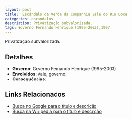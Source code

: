 ```yaml
---
layout: post
title:  Escândalo da Venda da Companhia Vale do Rio Doce
categories: escandalos
description: Privatização subvalorizada.
tags: Governo Fernando Henrique (1995-2003),1997
---
```


Privatização subvalorizada.

## Detalhes
- **Governo**: Governo Fernando Henrique (1995-2003)
- **Envolvidos**: Vale, governo.
- **Consequências**: 

## Links Relacionados
- [Busca no Google para o título e descrição](https://www.google.com/search?q=Esc%C3%A2ndalo%20da%20Venda%20da%20Companhia%20Vale%20do%20Rio%20Doce%20Privatiza%C3%A7%C3%A3o%20subvalorizada.%20Governo%20Fernando%20Henrique%20%281995-2003%29)
- [Busca na Wikipedia para o título e descrição](https://en.wikipedia.org/w/index.php?search=Esc%C3%A2ndalo%20da%20Venda%20da%20Companhia%20Vale%20do%20Rio%20Doce%20Privatiza%C3%A7%C3%A3o%20subvalorizada.%20Governo%20Fernando%20Henrique%20%281995-2003%29)
